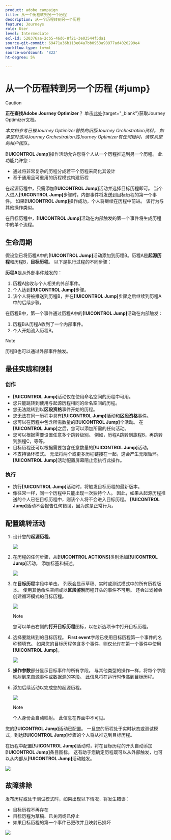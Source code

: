 ```yaml
---
product: adobe campaign
title: 从一个历程转到另一个历程
description: 从一个历程转到另一个历程
feature: Journeys
role: User
level: Intermediate
exl-id: 520376aa-2cb5-46d6-8f21-3e03544f5da1
source-git-commit: 69471a36b113e04a7bb0953a90977ad4020299e4
workflow-type: tm+mt
source-wordcount: '822'
ht-degree: 5%

---
```


# 从一个历程转到另一个历程 {#jump}


>[!CAUTION]
>
>**正在查找Adobe Journey Optimizer**？ 单击[此处](https://experienceleague.adobe.com/zh-hans/docs/journey-optimizer/using/ajo-home){target="_blank"}获取Journey Optimizer文档。
>
>
>_本文档参考已被Journey Optimizer替换的旧版Journey Orchestration资料。 如果您对访问Journey Orchestration或Journey Optimizer有任何疑问，请联系您的帐户团队。_



**[!UICONTROL Jump]**&#x200B;操作活动允许您将个人从一个历程推送到另一个历程。 此功能允许您：

* 通过将非常复杂的历程分成若干个历程来简化其设计
* 基于通用且可重用的历程模式构建历程

在起源历程中，只需添加&#x200B;**[!UICONTROL Jump]**&#x200B;活动并选择目标历程即可。 当个人进入&#x200B;**[!UICONTROL Jump]**&#x200B;步骤时，内部事件将发送到目标历程的第一个事件。 如果&#x200B;**[!UICONTROL Jump]**&#x200B;操作成功，个人将继续在历程中前进。 该行为与其他操作类似。

在目标历程中，**[!UICONTROL Jump]**&#x200B;活动在内部触发的第一个事件将生成历程中的单个流程。

## 生命周期

假设您已将历程A中的&#x200B;**[!UICONTROL Jump]**&#x200B;活动添加到历程B。历程A是&#x200B;**起源历程**&#x200B;和历程B，**目标历程**。
以下是执行过程的不同步骤：

**历程A**&#x200B;是从外部事件触发的：

1. 历程A接收与个人相关的外部事件。
1. 个人达到&#x200B;**[!UICONTROL Jump]**&#x200B;步骤。
1. 该个人将被推送到历程B，并在&#x200B;**[!UICONTROL Jump]**&#x200B;步骤之后继续到历程A中的后续步骤。

在历程B中，第一个事件通过历程A中的&#x200B;**[!UICONTROL Jump]**&#x200B;活动在内部触发：

1. 历程B从历程A收到了一个内部事件。
1. 个人开始流入历程B。

>[!NOTE]
>
>历程B也可以通过外部事件触发。

## 最佳实践和限制

### 创作

* **[!UICONTROL Jump]**&#x200B;活动仅在使用命名空间的历程中可用。
* 您只能跳转到使用与起源历程相同的命名空间的历程。
* 您无法跳转到以&#x200B;**区段资格**&#x200B;事件开始的历程。
* 您无法在同一历程中具有&#x200B;**[!UICONTROL Jump]**&#x200B;活动和&#x200B;**区段资格**&#x200B;事件。
* 您可以在历程中包含所需数量的&#x200B;**[!UICONTROL Jump]**&#x200B;个活动。 在&#x200B;**[!UICONTROL Jump]**&#x200B;之后，您可以添加所需的任何活动。
* 您可以根据需要设置任意多个跳转级别。 例如，历程A跳转到旅程B，再跳转到旅程C，等等。
* 目标历程还可以根据需要包含任意数量的&#x200B;**[!UICONTROL Jump]**&#x200B;活动。
* 不支持循环模式。 无法将两个或更多历程链接在一起，这会产生无限循环。 **[!UICONTROL Jump]**&#x200B;活动配置屏幕阻止您执行此操作。

### 执行

* 执行&#x200B;**[!UICONTROL Jump]**&#x200B;活动时，将触发目标历程的最新版本。
* 像往常一样，同一个历程中只能出现一次独特个人。 因此，如果从起源历程推送的个人已在目标历程中，则该个人将不会进入目标历程。 **[!UICONTROL Jump]**&#x200B;活动不会报告任何错误，因为这是正常行为。

## 配置跳转活动

1. 设计您的&#x200B;**起源历程**。

   ![](../assets/jump1.png)

1. 在历程的任何步骤，从&#x200B;**[!UICONTROL ACTIONS]**&#x200B;类别添加&#x200B;**[!UICONTROL Jump]**&#x200B;活动。 添加标签和描述。

   ![](../assets/jump2.png)

1. 在&#x200B;**目标历程**&#x200B;字段中单击。
列表会显示草稿、实时或测试模式中的所有历程版本。 使用其他命名空间或以&#x200B;**区段鉴别**&#x200B;历程开头的事件不可用。 还会过滤掉会创建循环模式的目标历程。

   ![](../assets/jump3.png)

   >[!NOTE]
   >
   >您可以单击右侧的&#x200B;**打开目标历程**&#x200B;图标，以在新选项卡中打开目标历程。

1. 选择要跳转到的目标历程。
**First event**&#x200B;字段已使用目标历程第一个事件的名称预填充。 如果您的目标历程包含多个事件，则仅允许在第一个事件中使用&#x200B;**[!UICONTROL Jump]**。

   ![](../assets/jump4.png)

1. **操作参数**&#x200B;部分显示目标事件的所有字段。 与其他类型的操作一样，将每个字段映射到来自源事件或数据源的字段。 此信息将在运行时传递到目标历程。
1. 添加后续活动以完成您的起源历程。

   ![](../assets/jump5.png)


   >[!NOTE]
   >
   >个人身份会自动映射。 此信息在界面中不可见。

您的&#x200B;**[!UICONTROL Jump]**&#x200B;活动已配置。 一旦您的历程处于实时状态或测试模式，到达&#x200B;**[!UICONTROL Jump]**&#x200B;步骤的个人将从推送到目标历程。

在历程中配置&#x200B;**[!UICONTROL Jump]**&#x200B;活动时，将在目标历程的开头自动添加&#x200B;**[!UICONTROL Jump]**&#x200B;条目图标。 这有助于您确定历程既可以从外部触发，也可以从内部从&#x200B;**[!UICONTROL Jump]**&#x200B;活动触发。

![](../assets/jump7.png)

## 故障排除

发布历程或处于测试模式时，如果出现以下情况，将发生错误：
* 目标历程不再存在
* 目标历程为草稿、已关闭或已停止
* 如果目标历程的第一个事件已更改并且映射已损坏

![](../assets/jump6.png)
